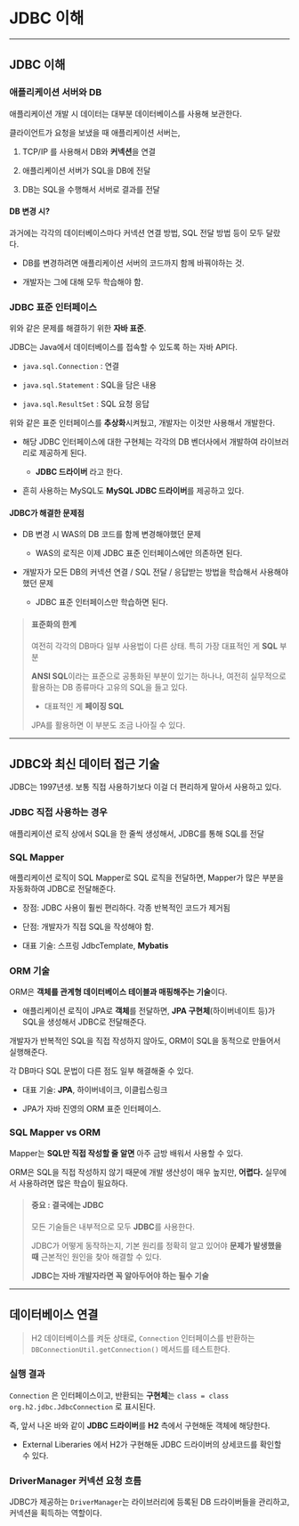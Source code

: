 # JDBC 이해

---

## JDBC 이해

### 애플리케이션 서버와 DB

애플리케이션 개발 시 데이터는 대부분 데이터베이스를 사용해 보관한다.

클라이언트가 요청을 보냈을 때 애플리케이션 서버는,

1. TCP/IP 를 사용해서 DB와 **커넥션**을 연결

2. 애플리케이션 서버가 SQL을 DB에 전달

3. DB는 SQL을 수행해서 서버로 결과를 전달

#### DB 변경 시?

과거에는 각각의 데이터베이스마다 커넥션 연결 방법, SQL 전달 방법 등이 모두 달랐다.

- DB를 변경하려면 애플리케이션 서버의 코드까지 함께 바꿔야하는 것.

- 개발자는 그에 대해 모두 학습해야 함.

### JDBC 표준 인터페이스

위와 같은 문제를 해결하기 위한 **자바 표준**.

JDBC는 Java에서 데이터베이스를 접속할 수 있도록 하는 자바 API다.

- `java.sql.Connection` : 연결

- `java.sql.Statement` : SQL을 담은 내용

- `java.sql.ResultSet` : SQL 요청 응답

위와 같은 표준 인터페이스를 **추상화**시켜뒀고, 개발자는 이것만 사용해서 개발한다.

- 해당 JDBC 인터페이스에 대한 구현체는 각각의 DB 벤더사에서 개발하여 라이브러리로 제공하게 된다.
  
  - **JDBC 드라이버** 라고 한다.

- 흔히 사용하는 MySQL도 **MySQL JDBC 드라이버**를 제공하고 있다.

#### JDBC가 해결한 문제점

- DB 변경 시 WAS의 DB 코드를 함께 변경해야했던 문제
  
  - WAS의 로직은 이제 JDBC 표준 인터페이스에만 의존하면 된다.

- 개발자가 모든 DB의 커넥션 연결 / SQL 전달 / 응답받는 방법을 학습해서 사용해야했던 문제
  
  - JDBC 표준 인터페이스만 학습하면 된다.

> #### 표준화의 한계
> 
> 여전히 각각의 DB마다 일부 사용법이 다른 상태. 특히 가장 대표적인 게 **SQL** 부분
> 
> **ANSI SQL**이라는 표준으로 공통화된 부분이 있기는 하나나, 여전히 실무적으로 활용하는 DB 종류마다 고유의 SQL을 들고 있다.
> 
> - 대표적인 게 **페이징 SQL**
> 
> JPA를 활용하면 이 부분도 조금 나아질 수 있다.

---

## JDBC와 최신 데이터 접근 기술

JDBC는 1997년생. 보통 직접 사용하기보다 이걸 더 편리하게 말아서 사용하고 있다.

### JDBC 직접 사용하는 경우

애플리케이션 로직 상에서 SQL을 한 줄씩 생성해서, JDBC를 통해 SQL를 전달

### SQL Mapper

애플리케이션 로직이 SQL Mapper로 SQL 로직을 전달하면, Mapper가 많은 부분을 자동화하여 JDBC로 전달해준다.

- 장점: JDBC 사용이 훨씬 편리하다. 각종 반복적인 코드가 제거됨

- 단점: 개발자가 직접 SQL을 작성해야 함.

- 대표 기술: 스프링 JdbcTemplate, **Mybatis**

### ORM 기술

ORM은 **객체를 관계형 데이터베이스 테이블과 매핑해주는 기술**이다. 

- 애플리케이션 로직이 JPA로 **객체**를 전달하면, **JPA 구현체**(하이버네이트 등)가 SQL을 생성해서 JDBC로 전달해준다.

개발자가 반복적인 SQL을 직접 작성하지 않아도, ORM이 SQL을 동적으로 만들어서 실행해준다.

각 DB마다 SQL 문법이 다른 점도 일부 해결해줄 수 있다.

- 대표 기술: **JPA**, 하이버네이크, 이클립스링크

- JPA가 자바 진영의 ORM 표준 인터페이스.

### SQL Mapper vs ORM

Mapper는 **SQL만 직접 작성할 줄 알면** 아주 금방 배워서 사용할 수 있다.

ORM은 SQL을 직접 작성하지 않기 때문에 개발 생산성이 매우 높지만, **어렵다.** 실무에서 사용하려면 많은 학습이 필요하다.

> #### 중요 : 결국에는 JDBC
> 
> 모든 기술들은 내부적으로 모두 **JDBC**를 사용한다.
> 
> JDBC가 어떻게 동작하는지, 기본 원리를 정확히 알고 있어야 **문제가 발생했을 때** 근본적인 원인을 찾아 해결할 수 있다.
> 
> **JDBC는 자바 개발자라면 꼭 알아두어야 하는 필수 기술**

---

## 데이터베이스 연결

> H2 데이터베이스를 켜둔 상태로, `Connection` 인터페이스를 반환하는 `DBConnectionUtil.getConnection()` 메서드를 테스트한다.

### 실행 결과

`Connection` 은 인터페이스이고, 반환되는 **구현체**는 `class = class org.h2.jdbc.JdbcConnection` 로 표시된다.

즉, 앞서 나온 바와 같이 **JDBC 드라이버**를 **H2** 측에서 구현해둔 객체에 해당한다.

- External Liberaries 에서 H2가 구현해둔 JDBC 드라이버의 상세코드를 확인할 수 있다.

### DriverManager 커넥션 요청 흐름

JDBC가 제공하는 `DriverManager`는 라이브러리에 등록된 DB 드라이버들을 관리하고, 커넥션을 획득하는 역할이다.


